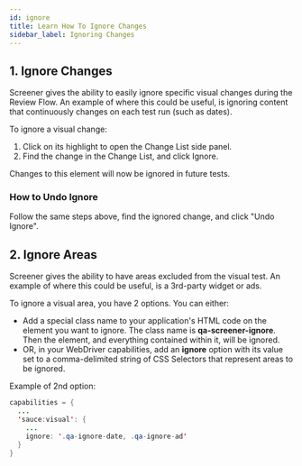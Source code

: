 ```yaml
---
id: ignore
title: Learn How To Ignore Changes
sidebar_label: Ignoring Changes
---
```



## 1. Ignore Changes

Screener gives the ability to easily ignore specific visual changes during the Review Flow. An example of where this could be useful, is ignoring content that continuously changes on each test run (such as dates).

To ignore a visual change:

1. Click on its highlight to open the Change List side panel.
2. Find the change in the Change List, and click Ignore.

Changes to this element will now be ignored in future tests.


### How to Undo Ignore

Follow the same steps above, find the ignored change, and click "Undo Ignore".



## 2. Ignore Areas

Screener gives the ability to have areas excluded from the visual test. An example of where this could be useful, is a 3rd-party widget or ads.

To ignore a visual area, you have 2 options. You can either:

* Add a special class name to your application's HTML code on the element you want to ignore. The class name is **qa-screener-ignore**. Then the element, and everything contained within it, will be ignored.
* OR, in your WebDriver capabilities, add an **ignore** option with its value set to a comma-delimited string of CSS Selectors that represent areas to be ignored.

Example of 2nd option:

```java
capabilities = {
  ...
  'sauce:visual': {
    ...
    ignore: '.qa-ignore-date, .qa-ignore-ad'
  }
}
